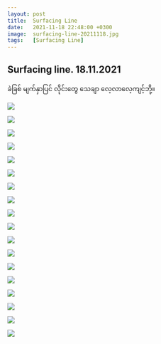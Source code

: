 ```yaml
---
layout: post
title:  Surfacing Line
date:   2021-11-18 22:48:00 +0300
image:  surfacing-line-20211118.jpg
tags:   [Surfacing Line]
---
```

## Surfacing line. 18.11.2021
ခဲခြစ် မျက်နှာပြင် လိုင်း​တွေ ​သေချာ ​လေ့လာ​လေ့ကျင့်ဘို့။


![]({{site.baseurl}}/img/surfacing-line-20211118/01.jpg)

![]({{site.baseurl}}/img/surfacing-line-20211118/02.jpg)

![]({{site.baseurl}}/img/surfacing-line-20211118/03.jpg)

![]({{site.baseurl}}/img/surfacing-line-20211118/04.jpg)

![]({{site.baseurl}}/img/surfacing-line-20211118/05.jpg)

![]({{site.baseurl}}/img/surfacing-line-20211118/06.jpg)

![]({{site.baseurl}}/img/surfacing-line-20211118/07.jpg)

![]({{site.baseurl}}/img/surfacing-line-20211118/08.jpg)

![]({{site.baseurl}}/img/surfacing-line-20211118/09.jpg)

![]({{site.baseurl}}/img/surfacing-line-20211118/10.jpg)

![]({{site.baseurl}}/img/surfacing-line-20211118/11.jpg)

![]({{site.baseurl}}/img/surfacing-line-20211118/12.jpg)

![]({{site.baseurl}}/img/surfacing-line-20211118/13.jpg)

![]({{site.baseurl}}/img/surfacing-line-20211118/14.jpg)

![]({{site.baseurl}}/img/surfacing-line-20211118/15.jpg)

![]({{site.baseurl}}/img/surfacing-line-20211118/16.jpg)

![]({{site.baseurl}}/img/surfacing-line-20211118/17.jpg)

![]({{site.baseurl}}/img/surfacing-line-20211118/18.jpg)